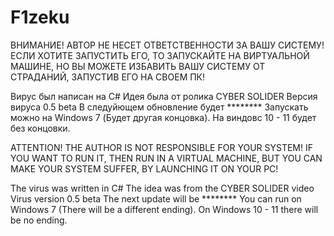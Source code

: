 # F1zeku

ВНИМАНИЕ! АВТОР НЕ НЕСЕТ ОТВЕТСТВЕННОСТИ ЗА ВАШУ СИСТЕМУ! ЕСЛИ ХОТИТЕ ЗАПУСТИТЬ ЕГО, 
ТО ЗАПУСКАЙТЕ НА ВИРТУАЛЬНОЙ МАШИНЕ, НО ВЫ МОЖЕТЕ ИЗБАВИТЬ ВАШУ СИСТЕМУ ОТ СТРАДАНИЙ,
ЗАПУСТИВ ЕГО НА СВОЕМ ПК!

Вирус был написан на C#
Идея была от ролика CYBER SOLIDER
Версия вируса 0.5 beta
В следуйющем обновление будет ********
Запускать можно на Windows 7 (Будет другая концовка).
На виндовс 10 - 11 будет без концовки.

ATTENTION! THE AUTHOR IS NOT RESPONSIBLE FOR YOUR SYSTEM! IF YOU WANT TO RUN IT,
THEN RUN IN A VIRTUAL MACHINE, BUT YOU CAN MAKE YOUR SYSTEM SUFFER,
BY LAUNCHING IT ON YOUR PC!

The virus was written in C#
The idea was from the CYBER SOLIDER video
Virus version 0.5 beta
The next update will be ********
You can run on Windows 7 (There will be a different ending).
On Windows 10 - 11 there will be no ending.
